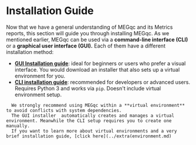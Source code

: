 # Installation Guide
Now that we have a general understanding of MEGqc and its Metrics reports, this section will guide you through installing MEGqc. As we mentioned earlier, MEGqc can be used via a **command-line interface (CLI)** or a **graphical user interface (GUI).** Each of them have a different installation method:

* **[GUI Installation guide](../installation/gui.md)**: ideal for beginners or users who prefer a visual interface. You would download an installer that also sets up a virtual environment for you.
* **[CLI installation guide](../installation/cli.md)**: recommended for developers or advanced users. Requires Python 3 and works via `pip`. Doesn't include virtual environment setup.


```{warning}
  We strongly recommend using MEGqc within a **virtual environment** to avoid conflicts with system dependencies.
  The GUI installer  automatically creates and manages a virtual environment. Meanwhile the CLI setup requires you to create one manually.
  If you want to learn more about virtual environments and a very brief installation guide, [click here](../extra(environment.md)


``` 
